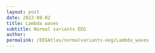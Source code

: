 ```yaml
---
layout: post
date: 2022-08-02 
title: Lambda waves 
subtitle: Normal variants EEG
author: 
permalink: /EEGAtlas/normalvariants-eeg/Lambda_waves
---
```



